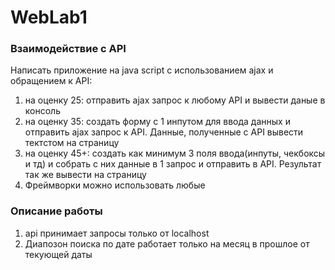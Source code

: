 # WebLab1
### Взаимодействие с API
Написать приложение на java script с использованием ajax и обращением к API:
1. на оценку 25: отправить ajax запрос к любому API  и вывести даные в консоль 
2. на оценку 35: создать форму с 1 инпутом для ввода данных и отправить ajax запрос к API. Данные, полученные с API вывести тектстом на страницу
3. на оценку 45+:  создать как минимум 3 поля ввода(инпуты, чекбоксы и тд) и собрать с них  данные в 1 запрос и отправить в API. Результат так же вывести на страницу
4. Фреймворки можно использовать любые

### Описание работы
1. api принимает запросы только от localhost
2. Диапозон поиска по дате работает только на месяц в прошлое от текующей даты